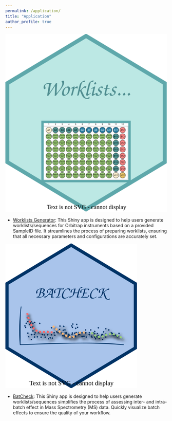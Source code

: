 ```yaml
---
permalink: /application/
title: "Application"
author_profile: true
---
```



<img src="/assets/images/WG_logo.svg" alt="">


+ [Worklists Generator](https://haibin-guan.shinyapps.io/worklists_generator/): This Shiny app is designed to help users generate worklists/sequences for Orbitrap instruments based on a provided SampleID file. It streamlines the process of preparing worklists, ensuring that all necessary parameters and configurations are accurately set.


<img src="/assets/images/BatCheck_logo.svg" alt="">

+ [BatCheck](https://haibin-guan.shinyapps.io/BatCheck/): This Shiny app is designed to help users generate worklists/sequences simplifies the process of assessing inter- and intra-batch effect in Mass Spectrometry (MS)  data. Quickly visualize batch effects to ensure the quality of your workflow.


